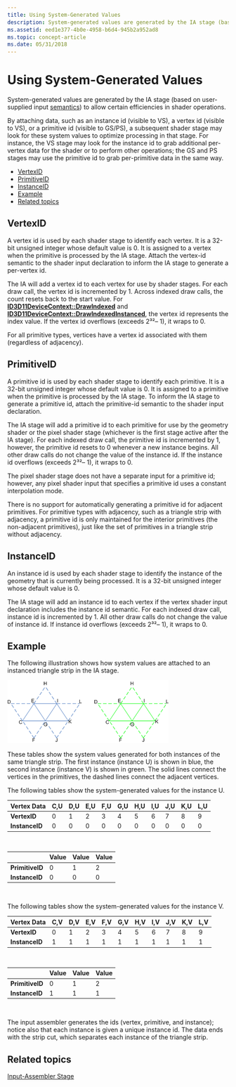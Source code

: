 ```yaml
---
title: Using System-Generated Values
description: System-generated values are generated by the IA stage (based on user-supplied input semantics) to allow certain efficiencies in shader operations.
ms.assetid: eed1e377-4b0e-4958-b6d4-945b2a952ad8
ms.topic: concept-article
ms.date: 05/31/2018
---
```


# Using System-Generated Values

System-generated values are generated by the IA stage (based on user-supplied input [semantics](/windows/desktop/direct3dhlsl/dx-graphics-hlsl-semantics)) to allow certain efficiencies in shader operations.

By attaching data, such as an instance id (visible to VS), a vertex id (visible to VS), or a primitive id (visible to GS/PS), a subsequent shader stage may look for these system values to optimize processing in that stage. For instance, the VS stage may look for the instance id to grab additional per-vertex data for the shader or to perform other operations; the GS and PS stages may use the primitive id to grab per-primitive data in the same way.

-   [VertexID](#vertexid)
-   [PrimitiveID](#primitiveid)
-   [InstanceID](#instanceid)
-   [Example](#example)
-   [Related topics](#related-topics)

## VertexID

A vertex id is used by each shader stage to identify each vertex. It is a 32-bit unsigned integer whose default value is 0. It is assigned to a vertex when the primitive is processed by the IA stage. Attach the vertex-id semantic to the shader input declaration to inform the IA stage to generate a per-vertex id.

The IA will add a vertex id to each vertex for use by shader stages. For each draw call, the vertex id is incremented by 1. Across indexed draw calls, the count resets back to the start value. For [**ID3D11DeviceContext::DrawIndexed**](/windows/desktop/api/D3D11/nf-d3d11-id3d11devicecontext-drawindexed) and [**ID3D11DeviceContext::DrawIndexedInstanced**](/windows/desktop/api/D3D11/nf-d3d11-id3d11devicecontext-drawindexedinstanced), the vertex id represents the index value. If the vertex id overflows (exceeds 2³²– 1), it wraps to 0.

For all primitive types, vertices have a vertex id associated with them (regardless of adjacency).

## PrimitiveID

A primitive id is used by each shader stage to identify each primitive. It is a 32-bit unsigned integer whose default value is 0. It is assigned to a primitive when the primitive is processed by the IA stage. To inform the IA stage to generate a primitive id, attach the primitive-id semantic to the shader input declaration.

The IA stage will add a primitive id to each primitive for use by the geometry shader or the pixel shader stage (whichever is the first stage active after the IA stage). For each indexed draw call, the primitive id is incremented by 1, however, the primitive id resets to 0 whenever a new instance begins. All other draw calls do not change the value of the instance id. If the instance id overflows (exceeds 2³²– 1), it wraps to 0.

The pixel shader stage does not have a separate input for a primitive id; however, any pixel shader input that specifies a primitive id uses a constant interpolation mode.

There is no support for automatically generating a primitive id for adjacent primitives. For primitive types with adjacency, such as a triangle strip with adjacency, a primitive id is only maintained for the interior primitives (the non-adjacent primitives), just like the set of primitives in a triangle strip without adjacency.

## InstanceID

An instance id is used by each shader stage to identify the instance of the geometry that is currently being processed. It is a 32-bit unsigned integer whose default value is 0.

The IA stage will add an instance id to each vertex if the vertex shader input declaration includes the instance id semantic. For each indexed draw call, instance id is incremented by 1. All other draw calls do not change the value of instance id. If instance id overflows (exceeds 2³²– 1), it wraps to 0.

## Example

The following illustration shows how system values are attached to an instanced triangle strip in the IA stage.

![illustration of system values for an instanced triangle strip](images/d3d10-ia-example.png)

These tables show the system values generated for both instances of the same triangle strip. The first instance (instance U) is shown in blue, the second instance (instance V) is shown in green. The solid lines connect the vertices in the primitives, the dashed lines connect the adjacent vertices.

The following tables show the system-generated values for the instance U.



| Vertex Data    | C,U | D,U | E,U | F,U | G,U | H,U | I,U | J,U | K,U | L,U |
|----------------|-----|-----|-----|-----|-----|-----|-----|-----|-----|-----|
| **VertexID**   | 0   | 1   | 2   | 3   | 4   | 5   | 6   | 7   | 8   | 9   |
| **InstanceID** | 0   | 0   | 0   | 0   | 0   | 0   | 0   | 0   | 0   | 0   |



 



|                 | Value    | Value    | Value    |
|-----------------|-----|-----|-----|
| **PrimitiveID** | 0   | 1   | 2   |
| **InstanceID**  | 0   | 0   | 0   |



 

The following tables show the system-generated values for the instance V.



| Vertex Data    | C,V | D,V | E,V | F,V | G,V | H,V | I,V | J,V | K,V | L,V |
|----------------|-----|-----|-----|-----|-----|-----|-----|-----|-----|-----|
| **VertexID**   | 0   | 1   | 2   | 3   | 4   | 5   | 6   | 7   | 8   | 9   |
| **InstanceID** | 1   | 1   | 1   | 1   | 1   | 1   | 1   | 1   | 1   | 1   |



 



|                 |Value     | Value    |  Value   |
|-----------------|-----|-----|-----|
| **PrimitiveID** | 0   | 1   | 2   |
| **InstanceID**  | 1   | 1   | 1   |



 

The input assembler generates the ids (vertex, primitive, and instance); notice also that each instance is given a unique instance id. The data ends with the strip cut, which separates each instance of the triangle strip.

## Related topics

<dl> <dt>

[Input-Assembler Stage](d3d10-graphics-programming-guide-input-assembler-stage.md)
</dt> </dl>

 

 
